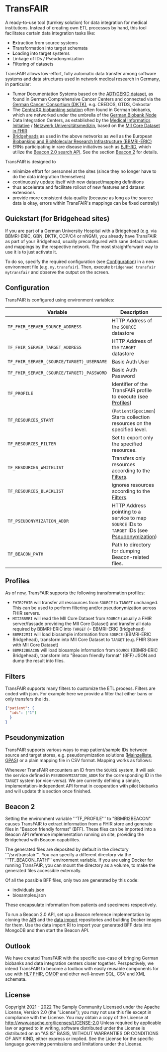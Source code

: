 # TransFAIR

A ready-to-use tool (turnkey solution) for data integration for medical institutions. Instead of creating own ETL processes by hand, this tool facilitates certain data integration tasks like:

- **E**xtraction from source systems
- **T**ransformation into target schemata
- **L**oading into target systems
- Linkage of IDs / Pseudonymization
- Filtering of datasets

TransFAIR allows low-effort, fully automatic data transfer among software systems and data structures used in network medical research in Germany, in particular:

- Tumor Documentation Systems based on the [ADT/GEKID dataset](https://www.gekid.de/adt-gekid-basisdatensatz), as found in German Comprehensive Cancer Centers and connected via the [German Cancer Consortium (DKTK)](https://dktk.dkfz.de), e.g. CREDOS, GTDS, Onkostar
- The [CentraXX biobanking solution](https://www.kairos.de/produkte/centraxx-bio/) often found in German biobanks, which are networked under the umbrella of the [German Biobank Node](https://www.bbmri.de)
- Data Integration Centers, as established by the [Medical Informatics Initiative](https://www.medizininformatik-initiative.de) / [Netzwerk Universitätsmedizin](https://www.netzwerk-universitaetsmedizin.de), based on the [MII Core Dataset in FHIR](https://simplifier.net/organization/koordinationsstellemii)
- [Bridgeheads](https://github.com/samply/bridgehead) as used in the above networks as well as the European [Biobanking and BioMolecular Research Infrastructure (BBMRI-ERIC)](https://bbmri-eric.eu)
- ERNs participating in rare disease initiatives such as [EJP-RD](https://www.ejprarediseases.org/), which utilize the [Beacon 2.0 search API](http://docs.genomebeacons.org/). See the section [Beacon 2](#beacon-2) for details.

TransFAIR is designed to

- minimize effort for personnel at the sites (since they no longer have to do the data integration themselves)
- continuously update itself with new dataset/mapping definitions
- thus accelerate and facilitate rollout of new features and dataset extensions
- provide more consistent data quality (because as long as the source data is okay, errors within TransFAIR's mappings can be fixed centrally)

## Quickstart (for Bridgehead sites)

If you are part of a German University Hospital with a Bridgehead (e.g. via BBMRI-ERIC, GBN, DKTK, CCP/C4 or nNGM), you already have TransFAIR as part of your Bridgehead, usually preconfigured with sane default values and mappings by the respective network. The most straightforward way to use it is to just activate it.

To do so, specify the required configuration (see [Configuration](#configuration)) in a new environment file (e.g. `my.transfair`). Then, execute `bridgehead transfair mytransfair` and observe the output on the screen.

## Configuration

TransFAIR is configured using environment variables:

| Variable                                  | Description                                                                                                        | Default                          |
|-------------------------------------------|--------------------------------------------------------------------------------------------------------------------|----------------------------------|
| `TF_FHIR_SERVER_SOURCE_ADDRESS`           | HTTP Address of the `SOURCE` datastore                                                                             | (required)                       |
| `TF_FHIR_SERVER_TARGET_ADDRESS`           | HTTP Address of the `TARGET` datastore                                                                             | (required)                       |
| `TF_FHIR_SERVER_(SOURCE/TARGET)_USERNAME` | Basic Auth User                                                                                                    |                                  |
| `TF_FHIR_SERVER_(SOURCE/TARGET)_PASSWORD` | Basic Auth Password                                                                                                |                                  |
| `TF_PROFILE`                              | Identifier of the TransFAIR profile to execute (see [Profiles](#profiles))                                         | (required)                       |
| `TF_RESOURCES_START`                      | (`Patient`/`Specimen`) Starts collection resources on the specified level.                                         | `Patient`                        |
| `TF_RESOURCES_FILTER`                     | Set to export only the specified resources.                                                                        | none, will export all ressources |
| `TF_RESOURCES_WHITELIST`                  | Transfers only resources according to the [Filters](#filters).                                                     |                                  |
| `TF_RESOURCES_BLACKLIST`                  | ignores resources according to the [Filters](#filters).                                                            |                                  |
| `TF_PSEUDONYMIZATION_ADDR`                | HTTP Address pointing to a service to map `SOURCE` IDs to `TARGET` IDs (see [Pseudonymization](#pseudonymization)) | none, IDs will be unchanged      |
| `TF_BEACON_PATH`                          | Path to directory for dumping Beacon-related files.                                                                | /srv/transfair                   |

## Profiles

As of now, TransFAIR supports the following transformation profiles:



- `FHIR2FHIR` will transfer all ressources from `SOURCE` to `TARGET` unchanged. This can be used to perform filtering and/or pseudonymization across FHIR servers.
- `MII2BBMRI` will read the MII Core Dataset from `SOURCE` (usually a FHIR server/fassade providing the MII Core Dataset) and transfer all data required by BBMRI-ERIC into `TARGET` (= BBMRI-ERIC Bridgehead)
- `BBMRI2MII` will load biosample information from `SOURCE` (BBMRI-ERIC Bridgehead), transform into MII Core Dataset to `TARGET` (e.g. FHIR Store with MII Core Dataset)
- `BBMRI2BEACON` will load biosample information from `SOURCE` (BBMRI-ERIC Bridgehead), transform into "Beacon friendly format" (BFF) JSON and dump the result into files.

## Filters

TransFAIR supports many filters to customize the ETL process. Filters are coded with json.
For example here we provide a filter that either bans or only transfers the ids.

```json
{"patient": {
  "ids": ["1"]
  }
}
```

## Pseudonymization

TransFAIR supports various ways to map patient/sample IDs between source and target stores, e.g. pseudonymization solutions ([Mainzelliste](https://mainzelliste.de), [GPAS](https://www.ths-greifswald.de/forscher/gpas/)) or a plain mapping file in CSV format. Mapping works as follows:

Whenever TransFAIR encounters an ID from the `SOURCE` system, it will ask the service defined in `PSEUDONYMIZATION_ADDR` for the corresponding ID in the `TARGET` system (or vice-versa). We are currently defining a simple, implementation-independent API format in cooperation with pilot biobanks and will update this section once finished.

## Beacon 2

Setting the environment variable '''TF_PROFILE''' to "BBMRI2BEACON" causes TransFAIR to extract information from a FHIR store and generate files in "Beacon friendly format" (BFF). These files can be imported into a Beacon API reference implementation running on site, providing the Bridgehead with Beacon capabilites.

The generated files are deposited by default in the directory '''/srv/transfair'''. You can specify a different directory via the '''TF_BEACON_PATH''' environment variable. If you are using Docker for running TransFAIR, you can mount the directory as a volume, to make the generated files accessible externally.

Of all the possible BFF files, only two are generated by this code:

- individuals.json
- biosamples.json

These encapsulate information from patients and specimens respectively.

To run a Beacon 2.0 API, set up a Beacon reference implementation by cloning the [API](https://github.com/EGA-archive/beacon2-ri-api) and the [data import](https://github.com/EGA-archive/beacon2-ri-tools) repositories and building Docker images for them. Use the data import RI to import your generated BFF data into MongoDB and then start the Beacon API.

## Outlook

We have created TransFAIR with the specific use-case of bringing German biobanks and data integration centers closer together. Perspectively, we intend TransFAIR to become a toolbox with easily reusable components for use with [HL7 FHIR](https://hl7.org/fhir/), [OMOP](https://www.ohdsi.org/data-standardization/) and other well-known SQL, CSV and XML schemata.

## License

Copyright 2021 - 2022 The Samply Community
Licensed under the Apache License, Version 2.0 (the "License"); you may not use this file except in compliance with the License. You may obtain a copy of the License at
http://www.apache.org/licenses/LICENSE-2.0
Unless required by applicable law or agreed to in writing, software distributed under the License is distributed on an "AS IS" BASIS, WITHOUT WARRANTIES OR CONDITIONS OF ANY KIND, either express or implied. See the License for the specific language governing permissions and limitations under the License.
